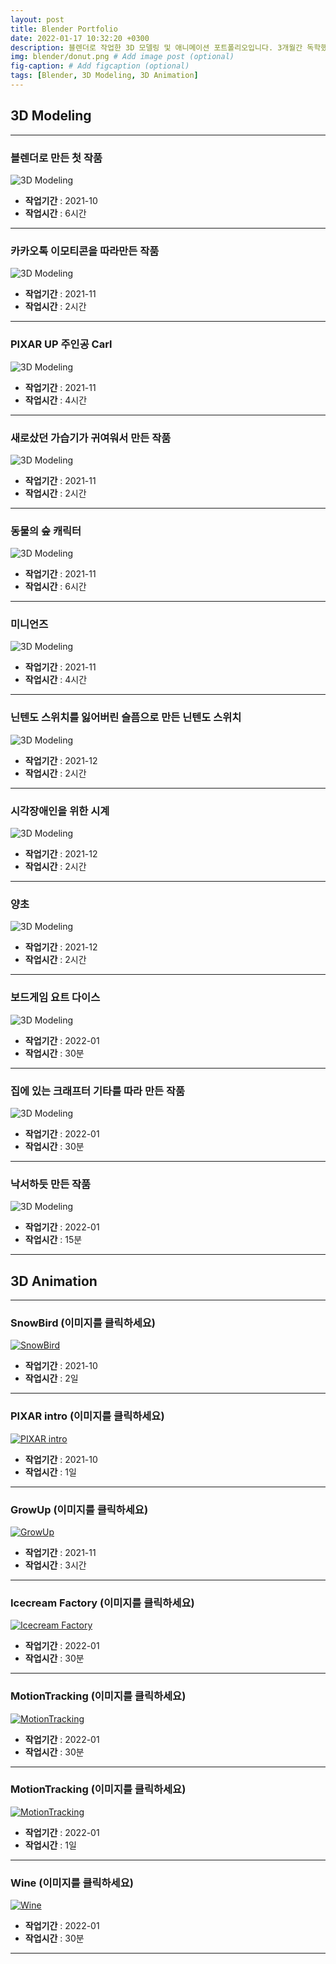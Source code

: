 ```yaml
---
layout: post
title: Blender Portfolio
date: 2022-01-17 10:32:20 +0300
description: 블렌더로 작업한 3D 모델링 및 애니메이션 포트폴리오입니다. 3개월간 독학했습니다.
img: blender/donut.png # Add image post (optional)
fig-caption: # Add figcaption (optional)
tags: [Blender, 3D Modeling, 3D Animation]
---
```


## 3D Modeling

---
### 블렌더로 만든 첫 작품

![3D Modeling]({{site.baseurl}}/assets/img/blender/donut.png)

* **작업기간**   : 2021-10  
* **작업시간** : 6시간

---


### 카카오톡 이모티콘을 따라만든 작품

![3D Modeling]({{site.baseurl}}/assets/img/blender/Rabbit1.png)  

* **작업기간**   : 2021-11  
* **작업시간** : 2시간  

---

### PIXAR UP 주인공 Carl

![3D Modeling]({{site.baseurl}}/assets/img/blender/carl.png)

* **작업기간**   : 2021-11
* **작업시간** : 4시간

---

### 새로샀던 가습기가 귀여워서 만든 작품

![3D Modeling]({{site.baseurl}}/assets/img/blender/product1.png)

* **작업기간**   : 2021-11
* **작업시간** : 2시간

---

### 동물의 숲 캐릭터

![3D Modeling]({{site.baseurl}}/assets/img/blender/ac_character.png)

* **작업기간** : 2021-11
* **작업시간** : 6시간

---

### 미니언즈

![3D Modeling]({{site.baseurl}}/assets/img/blender/result.png)

* **작업기간** : 2021-11
* **작업시간** : 4시간

---

### 닌텐도 스위치를 잃어버린 슬픔으로 만든 닌텐도 스위치

![3D Modeling]({{site.baseurl}}/assets/img/blender/nintendo_switch.png)

* **작업기간** : 2021-12
* **작업시간** : 2시간

---

### 시각장애인을 위한 시계

![3D Modeling]({{site.baseurl}}/assets/img/blender/watch.png)

* **작업기간** : 2021-12
* **작업시간** : 2시간

---

### 양초

![3D Modeling]({{site.baseurl}}/assets/img/blender/candle.png)

* **작업기간** : 2021-12
* **작업시간** : 2시간

---

### 보드게임 요트 다이스

![3D Modeling]({{site.baseurl}}/assets/img/blender/yacht.png)

* **작업기간** : 2022-01
* **작업시간** : 30분

---

### 집에 있는 크래프터 기타를 따라 만든 작품

![3D Modeling]({{site.baseurl}}/assets/img/blender/Crafter.png)

* **작업기간** : 2022-01
* **작업시간** : 30분

---

### 낙서하듯 만든 작품

![3D Modeling]({{site.baseurl}}/assets/img/blender/oldman.png)

* **작업기간** : 2022-01
* **작업시간** : 15분

---  


## 3D Animation
---  

### SnowBird (이미지를 클릭하세요)

[![SnowBird](http://img.youtube.com/vi/8K9n7ZN4TpA/0.jpg)](https://youtu.be/8K9n7ZN4TpA?t=0s)  

* **작업기간** : 2021-10
* **작업시간** : 2일

---  

### PIXAR intro (이미지를 클릭하세요)

[![PIXAR intro](http://img.youtube.com/vi/RCOWq9-OsSs/0.jpg)](https://youtu.be/RCOWq9-OsSs?t=0s)  

* **작업기간** : 2021-10
* **작업시간** : 1일

---  

### GrowUp (이미지를 클릭하세요)

[![GrowUp](http://img.youtube.com/vi/ETp9g0zE_zM/0.jpg)](https://youtu.be/ETp9g0zE_zM?t=0s)  

* **작업기간** : 2021-11
* **작업시간** : 3시간

---  


### Icecream Factory (이미지를 클릭하세요)

[![Icecream Factory](http://img.youtube.com/vi/Lb9ZIq6OTcw/0.jpg)](https://youtu.be/Lb9ZIq6OTcw?t=0s)  

* **작업기간** : 2022-01
* **작업시간** : 30분

---  


### MotionTracking (이미지를 클릭하세요)

[![MotionTracking](http://img.youtube.com/vi/4amCqOMc62o/0.jpg)](https://youtu.be/4amCqOMc62o?t=0s)  

* **작업기간** : 2022-01
* **작업시간** : 30분

---  

### MotionTracking (이미지를 클릭하세요)

[![MotionTracking](http://img.youtube.com/vi/j1MVQL0V14Q/0.jpg)](https://youtu.be/j1MVQL0V14Q?t=0s)  

* **작업기간** : 2022-01
* **작업시간** : 1일

---  


### Wine (이미지를 클릭하세요)

[![Wine](http://img.youtube.com/vi/pdX-uglZwZw/0.jpg)](https://youtu.be/pdX-uglZwZw?t=0s)  

* **작업기간** : 2022-01
* **작업시간** : 30분

---  


